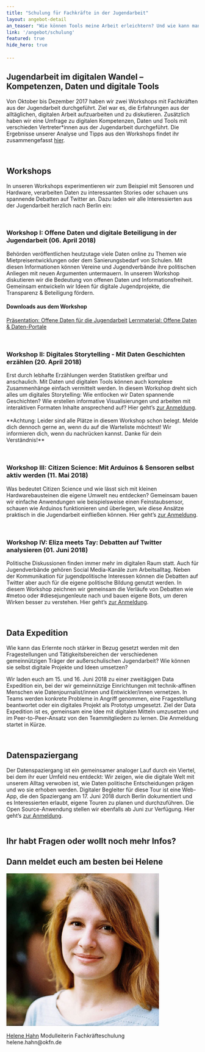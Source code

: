 ```yaml
---
title: "Schulung für Fachkräfte in der Jugendarbeit"
layout: angebot-detail
an_teaser: "Wie können Tools meine Arbeit erleichtern? Und wie kann man mit Daten gute Geschichten erzählen? Wir wollen Jugendverbände und gemeinnützige Organisationen in der Jugendarbeit auf dem Weg in die Digitalisierung begleiten: Dazu bieten wir verschiedene Workshops und Formate an, in denen wir mit digitalen Tools experimentieren und gemeinsam tiefer in die Welt der Daten eintauchen."
link: '/angebot/schulung'
featured: true
hide_hero: true

---
```

<h2>Jugendarbeit im digitalen Wandel – Kompetenzen, Daten und digitale Tools</h2>
<p>
	Von Oktober bis Dezember 2017 haben wir zwei Workshops mit Fachkräften aus der Jugendarbeit durchgeführt. Ziel war es, die Erfahrungen aus der alltäglichen, digitalen Arbeit aufzuarbeiten und zu diskutieren. Zusätzlich haben wir eine Umfrage zu digitalen Kompetenzen, Daten und Tools mit verschieden Vertreter*innen aus der Jugendarbeit durchgeführt. Die Ergebnisse unserer Analyse und Tipps aus den Workshops findet ihr zusammengefasst <a class="highlight-grey" href="https://bedarfsanalyse.demokratielabore.de">hier</a>.
</p><br>
<h2>Workshops</h2>
<p>
	In unseren Workshops experimentieren wir zum Beispiel mit Sensoren und Hardware, verarbeiten Daten zu interessanten Stories oder schauen uns spannende Debatten auf Twitter an. Dazu laden wir alle Interessierten aus der Jugendarbeit herzlich nach Berlin ein:
</p><br>

<h3>Workshop I: Offene Daten und digitale Beteiligung in der Jugendarbeit (06. April 2018)</h3>
<p>
Behörden veröffentlichen heutzutage viele Daten online zu Themen wie Mietpreisentwicklungen oder dem Sanierungsbedarf von Schulen. Mit diesen Informationen können Vereine und Jugendverbände ihre politischen Anliegen mit neuen Argumenten untermauern. In unserem Workshop diskutieren wir die Bedeutung von offenen Daten und Informationsfreiheit. Gemeinsam entwickeln wir Ideen für digitale Jugendprojekte, die Transparenz & Beteiligung fördern. <br>
	
<h4>Downloads aus dem Workshop</h4>
		    <a class="btn-download" href="/workshops/downloads/Demokratielabore_Präsentation_Offene-Daten-in-der-Jugendarbeit.pdf" download="/workshops/downloads/Demokratielabore_Präsentation_Offene-Daten-in-der-Jugendarbeit.pdf">Präsentation: Offene Daten für die Jugendarbeit</a>
                    <a class="btn-download" href="/workshops/downloads/Demokratielabore_Lernmaterial_OpenData-Portale.pdf" download="/workshops/downloads/Demokratielabore_Lernmaterial_OpenData-Portale.pdf">Lernmaterial: Offene Daten & Daten-Portale</a>
</p><br>

<h3>Workshop II: Digitales Storytelling - Mit Daten Geschichten erzählen (20. April 2018)</h3>
<p>
Erst durch lebhafte Erzählungen werden Statistiken greifbar und anschaulich. Mit Daten und digitalen Tools können auch komplexe Zusammenhänge einfach vermittelt werden. In diesem Workshop dreht sich alles um digitales Storytelling: Wie entlocken wir Daten spannende Geschichten? Wie erstellen informative Visualisierungen und arbeiten mit interaktiven Formaten Inhalte ansprechend auf? Hier geht’s <a class="highlight-grey" href="https://goo.gl/forms/BIp8tBFxbTWUP2Ox2">zur Anmeldung</a>.
<br>	
<br>	
**Achtung: Leider sind alle Plätze in diesem Workshop schon belegt. Melde dich dennoch gerne an, wenn du auf die Warteliste möchtest! Wir informieren dich, wenn du nachrücken kannst. Danke für dein Verständnis!**
</p><br>

<h3>Workshop III: Citizen Science: Mit Arduinos & Sensoren selbst aktiv werden (11. Mai 2018)</h3>
<p>
Was bedeutet Citizen Science und wie lässt sich mit kleinen Hardwarebausteinen die eigene Umwelt neu entdecken? Gemeinsam bauen wir einfache Anwendungen wie beispielsweise einen Feinstaubsensor, schauen wie Arduinos funktionieren und überlegen, wie diese Ansätze praktisch in die Jugendarbeit einfließen können. Hier geht’s <a class="highlight-grey" href="https://goo.gl/forms/BIp8tBFxbTWUP2Ox2">zur Anmeldung</a>.
</p><br>

<h3>Workshop IV: Eliza meets Tay: Debatten auf Twitter analysieren (01. Juni 2018)</h3>
<p>
Politische Diskussionen finden immer mehr im digitalen Raum statt. Auch für Jugendverbände gehören Social Media-Kanäle zum Arbeitsalltag. Neben der Kommunikation für jugendpolitische Interessen können die Debatten auf Twitter aber auch für die eigene politische Bildung genutzt werden. In diesem Workshop zeichnen wir gemeinsam die Verläufe von Debatten wie #metoo oder #diesejungenleute nach und bauen eigene Bots, um deren Wirken besser zu verstehen. Hier geht’s <a class="highlight-grey" href="https://goo.gl/forms/BIp8tBFxbTWUP2Ox2">zur Anmeldung</a>.
</p><br>

<h2>Data Expedition</h2>
<p>
	Wie kann das Erlernte noch stärker in Bezug gesetzt werden mit den Fragestellungen und Tätigkeitsbereichen der verschiedenen gemeinnützigen Träger der außerschulischen Jugendarbeit? Wie können sie selbst digitale Projekte und Ideen umsetzen?
</p>
<p>
	Wir laden euch am 15. und 16. Juni 2018 zu einer zweitägigen Data Expedition ein, bei der wir gemeinnützige Einrichtungen mit technik-affinen Menschen wie Datenjournalist/innen und Entwickler/innen vernetzen. In Teams werden konkrete Probleme in Angriff genommen, eine Fragestellung beantwortet oder ein digitales Projekt als Prototyp umgesetzt. Ziel der Data Expedition ist es, gemeinsam eine Idee mit digitalen Mitteln umzusetzen und im Peer-to-Peer-Ansatz von den Teammitgliedern zu lernen. Die Anmeldung startet in Kürze. 
</p><br>

<h2>Datenspaziergang</h2>
<p>
	Der Datenspaziergang ist ein gemeinsamer analoger Lauf durch ein Viertel, bei dem ihr euer Umfeld neu entdeckt: Wir zeigen, wie die digitale Welt mit unserem Alltag verwoben ist, wie Daten politische Entscheidungen prägen und wo sie erhoben werden. Digitaler Begleiter für diese Tour ist eine Web-App, die den Spaziergang am 17. Juni 2018 durch Berlin dokumentiert und es Interessierten erlaubt, eigene Touren zu planen und durchzuführen. Die Open Source-Anwendung stellen wir ebenfalls ab Juni zur Verfügung. Hier geht’s <a class="highlight-grey" href="https://goo.gl/forms/BIp8tBFxbTWUP2Ox2">zur Anmeldung</a>. <br><br>

<div class="fond__grey-bright join__statement">
    <div class="container text-center">
        <div class="row">
            <h2>Ihr habt Fragen oder wollt noch mehr Infos?</h2> 
            <h2> Dann meldet euch am besten bei Helene</h2>
            <div class="members justify-content-md-center">
                <a class="members-image-wrap" href="mailto:helene.hahn@okfn.de"><img class="img-circle member-avatar" alt="Helene Hahn" src="/img/avatars/helene.jpg"></a>
            </div>
<p>
    <span class="speaker-name"><a class="text__blue" href="mailto:helene.hahn@okfn.de">Helene Hahn</a> </span>Modulleiterin Fachkräfteschulung<br>helene.hahn@okfn.de
</p>
</div>
</div>
</div>




